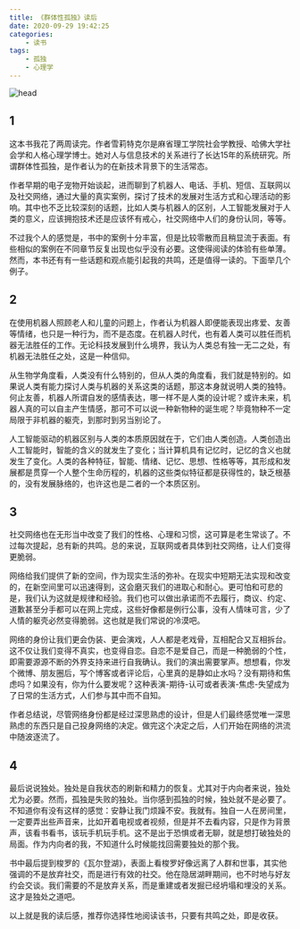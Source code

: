 ```yaml
---
title: 《群体性孤独》读后
date: 2020-09-29 19:42:25
categories:
    - 读书
tags:
    - 孤独
    - 心理学
---
```

![head](孤独.jpg)

## 1
这本书我花了两周读完。作者雪莉特克尔是麻省理工学院社会学教授、哈佛大学社会学和人格心理学博士。她对人与信息技术的关系进行了长达15年的系统研究。所谓群体性孤独，是作者认为的在新技术背景下的生活常态。

作者早期的电子宠物开始谈起，进而聊到了机器人、电话、手机、短信、互联网以及社交网络，通过大量的真实案例，探讨了技术的发展对生活方式和心理活动的影响。其中也不乏比较深刻的话题，比如人类与机器人的区别，人工智能发展对于人类的意义，应该拥抱技术还是应该怀有戒心，社交网络中人们的身份认同，等等。

不过我个人的感觉是，书中的案例十分丰富，但是比较零散而且稍显流于表面。有些相似的案例在不同章节反复出现也似乎没有必要。这使得阅读的体验有些单薄。然而，本书还有有一些话题和观点能引起我的共鸣，还是值得一读的。下面举几个例子。

## 2
在使用机器人照顾老人和儿童的问题上，作者认为机器人即便能表现出疼爱、友善等情绪，也只是一种行为，而不是态度。在机器人时代，也有着人类可以胜任而机器无法胜任的工作。无论科技发展到什么境界，我认为人类总有独一无二之处，有机器无法胜任之处，这是一种信仰。
<!--more-->
从生物学角度看，人类没有什么特别的，但从人类的角度看，我们就是特别的。如果说人类有能力探讨人类与机器的关系这类的话题，那这本身就说明人类的独特。何止友善，机器人所谓自发的感情表达，哪一样不是人类的设计呢？或许未来，机器人真的可以自主产生情感，那可不可以说一种新物种的诞生呢？毕竟物种不一定局限于非机器的躯壳，到那时到另当别论了。

人工智能驱动的机器区别与人类的本质原因就在于，它们由人类创造。人类创造出人工智能时，智能的含义的就发生了变化；当计算机具有记忆时，记忆的含义也就发生了变化。人类的各种特征，智能、情绪、记忆、思想、性格等等，其形成和发展都是贯穿一个人整个生命历程的，机器的这些类似特征都是获得性的，缺乏根基的，没有发展脉络的，也许这也是二者的一个本质区别。

## 3

社交网络也在无形当中改变了我们的性格、心理和习惯，这可算是老生常谈了。不过每次提起，总有新的共鸣。总的来说，互联网或者具体到社交网络，让人们变得更脆弱。

网络给我们提供了新的空间，作为现实生活的弥补。在现实中短期无法实现和改变的，在新空间里可以迅速得到，这会磨灭我们的进取心和耐心。更可怕和可悲的是，我们认为这就是规律和经验。我们也可以做出承诺而不去履行，商议、约定、道歉甚至分手都可以在网上完成，这些好像都是例行公事，没有人情味可言，少了人情的躯壳必然变得脆弱。这也就是我们常说的冷漠吧。

网络的身份让我们更会伪装、更会演戏，人人都是老戏骨，互相配合又互相拆台。这不仅让我们变得不真实，也变得自恋。自恋不是爱自己，而是一种脆弱的个性，即需要源源不断的外界支持来进行自我确认。我们的演出需要掌声。想想看，你发个微博、朋友圈后，写个博客或者评论后，心里真的是静如止水吗？没有期待和焦虑吗？如果没有，你为什么要发呢？这种表演-期待-认可或者表演-焦虑-失望成为了日常的生活方式，人们参与其中而不自知。

作者总结说，尽管网络身份都是经过深思熟虑的设计，但是人们最终感觉唯一深思熟虑的东西只是自己投身网络的决定。做完这个决定之后，人们开始在网络的洪流中随波逐流了。

## 4
最后说说独处。独处是自我状态的刷新和精力的恢复。尤其对于内向者来说，独处尤为必要。然而，孤独是失败的独处。当你感到孤独的时候，独处就不是必要了。不知道你有没有这样的感觉：安静让我门烦躁不安。我就有。独自一人在房间里，一定要弄出些声音来，比如开着电视或者视频，但是并不去看内容，只是作为背景声，该看书看书，该玩手机玩手机。这不是出于恐惧或者无聊，就是想打破独处的局面。作为内向者的我，不知道什么时候能找回需要独处的那个我。

书中最后提到梭罗的《瓦尔登湖》，表面上看梭罗好像远离了人群和世事，其实他强调的不是放弃社交，而是进行有效的社交。他在隐居湖畔期间，也不时地与好友约会交谈。我们需要的不是放弃关系，而是重建或者发掘已经坍塌和埋没的关系。这才是独处之道吧。

以上就是我的读后感，推荐你选择性地阅读该书，只要有共鸣之处，即是收获。

